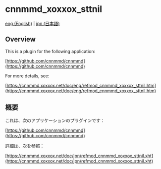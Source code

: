 # cnnmmd_xoxxox_sttnil

[eng (English)](#Overview) | [jpn (日本語)](#概要)

## Overview

This is a plugin for the following application:

[https://github.com/cnnmmd/cnnmmd](https://github.com/cnnmmd/cnnmmd)

For more details, see:

[https://cnnmmd.xoxxox.net/doc/eng/refmod_cnnmmd_xoxxox_sttnil.htm](https://cnnmmd.xoxxox.net/doc/eng/refmod_cnnmmd_xoxxox_sttnil.htm)

## 概要

これは、次のアプリケーションのプラグインです：

[https://github.com/cnnmmd/cnnmmd](https://github.com/cnnmmd/cnnmmd)

詳細は、次を参照：

[https://cnnmmd.xoxxox.net/doc/jpn/refmod_cnnmmd_xoxxox_sttnil.xht](https://cnnmmd.xoxxox.net/doc/jpn/refmod_cnnmmd_xoxxox_sttnil.xht)